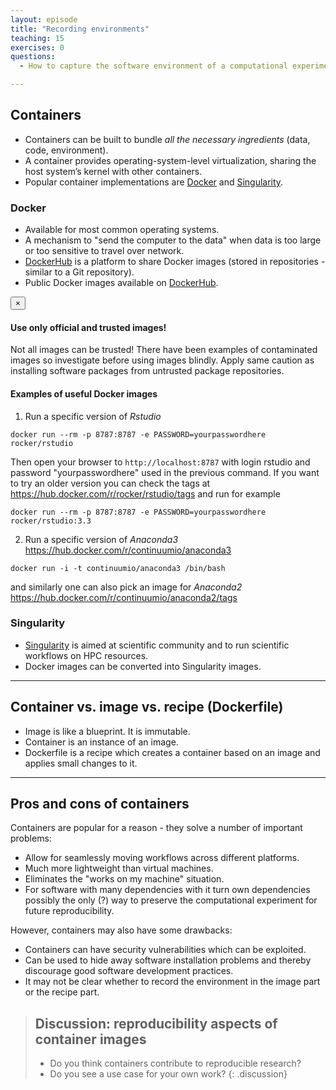 ```yaml
---
layout: episode
title: "Recording environments"
teaching: 15
exercises: 0
questions:
  - How to capture the software environment of a computational experiment?

---
```


## Containers

- Containers can be built to bundle *all the necessary ingredients* (data, code, environment).
- A container provides operating-system-level virtualization, sharing the host system’s kernel with other containers.
- Popular container implementations are [Docker](https://www.docker.com/) and [Singularity](http://singularity.lbl.gov/).


### Docker

- Available for most common operating systems.
- A mechanism to "send the computer to the data" when data is too
  large or too sensitive to travel over network.
- [DockerHub](https://hub.docker.com/) is a platform to share Docker images (stored in repositories - similar to a Git repository).
- Public Docker images available on [DockerHub](https://hub.docker.com/).

<div class="alert alert-dismissible alert-warning">
  <button type="button" class="close" data-dismiss="alert">&times;</button>
  <h4 class="alert-heading">Use only official and trusted images!</h4>
  <p>
    Not all images can be trusted! There have been examples of contaminated
    images so investigate before using images blindly. Apply same caution as installing
    software packages from untrusted package repositories.
  </p>
</div>

#### Examples of useful Docker images
1) Run a specific version of *Rstudio* 

`docker run --rm -p 8787:8787 -e PASSWORD=yourpasswordhere rocker/rstudio`

Then open your browser to `http://localhost:8787` with login rstudio and password "yourpasswordhere" used in the previous command.
If you want to try an older version you can check the tags at https://hub.docker.com/r/rocker/rstudio/tags and run for example

`docker run --rm -p 8787:8787 -e PASSWORD=yourpasswordhere rocker/rstudio:3.3`

2) Run a specific version of *Anaconda3* https://hub.docker.com/r/continuumio/anaconda3

`docker run -i -t continuumio/anaconda3 /bin/bash`

and similarly one can also pick an image for *Anaconda2* https://hub.docker.com/r/continuumio/anaconda2/tags


### Singularity

- [Singularity](http://singularity.lbl.gov/) is aimed at scientific community and to run scientific workflows on HPC resources.
- Docker images can be converted into Singularity images.

---

## Container vs. image vs. recipe (Dockerfile)

- Image is like a blueprint. It is immutable.
- Container is an instance of an image.
- Dockerfile is a recipe which creates a container based on an image and applies small changes to it.

---

## Pros and cons of containers

Containers are popular for a reason - they solve a number of
important problems:
- Allow for seamlessly moving workflows across different platforms.
- Much more lightweight than virtual machines.
- Eliminates the "works on my machine" situation.
- For software with many dependencies with it turn own dependencies possibly the only (?) way
  to preserve the computational experiment for future reproducibility.

However, containers may also have some drawbacks:
- Containers can have security vulnerabilities which can be exploited.
- Can be used to hide away software installation problems and thereby
  discourage good software development practices.
- It may not be clear whether to record the environment in the image part or the recipe part.


> ## Discussion: reproducibility aspects of container images
>
> - Do you think containers contribute to reproducible research?
> - Do you see a use case for your own work?
{: .discussion}

